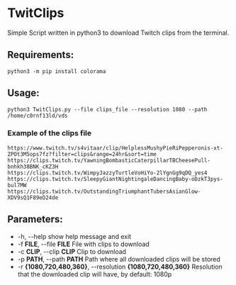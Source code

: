 # TwitClips
Simple Script written in python3 to download Twitch clips from the terminal.

## Requirements:

```
python3 -m pip install colorama
```

## Usage:

```
python3 TwitClips.py --file clips_file --resolution 1080 --path /home/c0rnf13ld/vds
```
### Example of the clips file

```
https://www.twitch.tv/s4vitaar/clip/HelplessMushyPieRiPepperonis-xt-ZPOt3M5ops7fz?filter=clips&range=24hr&sort=time
https://clips.twitch.tv/YawningBombasticCaterpillarTBCheesePull-bnhkh38BNK_cKZ3H
https://clips.twitch.tv/WimpyJazzyTurtleVoHiYo-2lYgnGg9qDQ_yes4
https://clips.twitch.tv/SleepyGiantNightingaleDancingBaby-oDzkT3pys-bul7MW
https://clips.twitch.tv/OutstandingTriumphantTubersAsianGlow-XDV9sQ1F89eD24de
```

## Parameters:
*   -h, --help            show help message and exit
*  -f **FILE**, --file **FILE**  File with clips to download
*  -c **CLIP**, --clip **CLIP**  Clip to download
*  -p **PATH**, --path **PATH**  Path where all downloaded clips will be stored
*  -r **{1080,720,480,360}**, --resolution **{1080,720,480,360}** Resolution that the downloaded clip will have, by default: 1080p
